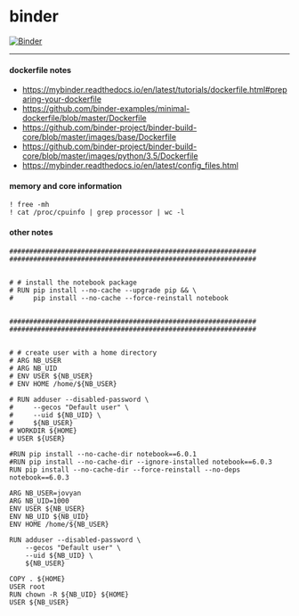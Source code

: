 # binder

[![Binder](https://mybinder.org/badge_logo.svg)](https://mybinder.org/v2/gh/sahinbatmaz/binder/master)

------

#### dockerfile notes

- https://mybinder.readthedocs.io/en/latest/tutorials/dockerfile.html#preparing-your-dockerfile
- https://github.com/binder-examples/minimal-dockerfile/blob/master/Dockerfile
- https://github.com/binder-project/binder-build-core/blob/master/images/base/Dockerfile
- https://github.com/binder-project/binder-build-core/blob/master/images/python/3.5/Dockerfile
- https://mybinder.readthedocs.io/en/latest/config_files.html

#### memory and core information

```
! free -mh
! cat /proc/cpuinfo | grep processor | wc -l
```

#### other notes
```
##############################################################
##############################################################


# # install the notebook package
# RUN pip install --no-cache --upgrade pip && \
#     pip install --no-cache --force-reinstall notebook


##############################################################
##############################################################


# # create user with a home directory
# ARG NB_USER
# ARG NB_UID
# ENV USER ${NB_USER}
# ENV HOME /home/${NB_USER}

# RUN adduser --disabled-password \
#     --gecos "Default user" \
#     --uid ${NB_UID} \
#     ${NB_USER}
# WORKDIR ${HOME}
# USER ${USER}
```

```
#RUN pip install --no-cache-dir notebook==6.0.1
#RUN pip install --no-cache-dir --ignore-installed notebook==6.0.3
RUN pip install --no-cache-dir --force-reinstall --no-deps notebook==6.0.3

ARG NB_USER=jovyan
ARG NB_UID=1000
ENV USER ${NB_USER}
ENV NB_UID ${NB_UID}
ENV HOME /home/${NB_USER}

RUN adduser --disabled-password \
    --gecos "Default user" \
    --uid ${NB_UID} \
    ${NB_USER}
    
COPY . ${HOME}
USER root
RUN chown -R ${NB_UID} ${HOME}
USER ${NB_USER}
```


